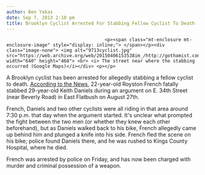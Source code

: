 ```yaml
---
author: Ben Yakas
date: Sep 7, 2013 2:10 pm
title: Brooklyn Cyclist Arrested For Stabbing Fellow Cyclist To Death
---
```


	
										<p><span class="mt-enclosure mt-enclosure-image" style="display: inline;"> </span></p><div class="image-none"> <img alt="9713cyclist.jpg" src="https://web.archive.org/web/20150406153538im_/http://gothamist.com/attachments/byakas/9713cyclist.jpg" width="640" height="468"> <br> <i> The street near where the stabbing occurred (Google Maps)</i></div> <p></p>

<p>A Brooklyn cyclist has been arrested for allegedly stabbing a fellow cyclist to death. <a href="https://web.archive.org/web/20150406153538/http://www.nydailynews.com/new-york/brooklyn/man-stabs-fellow-bicyclist-death-brooklyn-brawl-article-1.1448537">According to the News</a>, 22-year-old Royston French fatally stabbed 29-year-old Keith Daniels during an argument on E. 34th Street (near Beverly Road) in East Flatbush on August 27th.</p>

<p>French, Daniels and two other cyclists were all riding in that area around 7:30 p.m. that day when the argument started. It&apos;s unclear what prompted the fight between the two men (or whether they knew each other beforehand), but as Daniels walked back to his bike, French allegedly came up behind him and plunged a knife into his side. French fled the scene on his bike; police found Daniels there, and he was rushed to Kings County Hospital, where he died.</p>

<p>French was arrested by police on Friday, and has now been charged with murder and criminal possession of a weapon.</p>					
										
									
				